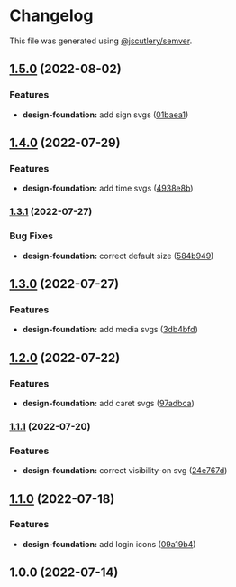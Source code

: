 # Changelog

This file was generated using [@jscutlery/semver](https://github.com/jscutlery/semver).

## [1.5.0](https://gitlab.migoinc.com/migotv/paintbox/compare/design-foundation@1.4.0...design-foundation@1.5.0) (2022-08-02)


### Features

* **design-foundation:** add sign svgs ([01baea1](https://gitlab.migoinc.com/migotv/paintbox/commit/01baea186c722f6e38ab8f5bd367478696ea8e60))

## [1.4.0](https://gitlab.migoinc.com/migotv/paintbox/compare/design-foundation@1.3.1...design-foundation@1.4.0) (2022-07-29)


### Features

* **design-foundation:** add time svgs ([4938e8b](https://gitlab.migoinc.com/migotv/paintbox/commit/4938e8bbbe3d797f4230cd2b807d2d15f4eb9ddd))

### [1.3.1](https://gitlab.migoinc.com/migotv/paintbox/compare/design-foundation@1.3.0...design-foundation@1.3.1) (2022-07-27)


### Bug Fixes

* **design-foundation:** correct default size ([584b949](https://gitlab.migoinc.com/migotv/paintbox/commit/584b9493e6585b993d326b2dbb392cb7c79021c7))

## [1.3.0](https://gitlab.migoinc.com/migotv/paintbox/compare/design-foundation@1.2.0...design-foundation@1.3.0) (2022-07-27)


### Features

* **design-foundation:** add media svgs ([3db4bfd](https://gitlab.migoinc.com/migotv/paintbox/commit/3db4bfd559fc614caf25befd7bd9a27ae46957f7))

## [1.2.0](https://gitlab.migoinc.com/migotv/paintbox/compare/design-foundation@1.1.1...design-foundation@1.2.0) (2022-07-22)


### Features

* **design-foundation:** add caret svgs ([97adbca](https://gitlab.migoinc.com/migotv/paintbox/commit/97adbca4bda4974439c9fb22143058978ac30720))

### [1.1.1](https://gitlab.migoinc.com/migotv/paintbox/compare/design-foundation@1.1.0...design-foundation@1.1.1) (2022-07-20)


### Features

* **design-foundation:** correct visibility-on svg ([24e767d](https://gitlab.migoinc.com/migotv/paintbox/commit/24e767d3d32cd8ef7f303eeb0241b5bf84954ceb))

## [1.1.0](https://gitlab.migoinc.com/migotv/paintbox/compare/design-foundation@1.0.0...design-foundation@1.1.0) (2022-07-18)


### Features

* **design-foundation:** add login icons ([09a19b4](https://gitlab.migoinc.com/migotv/paintbox/commit/09a19b4c0499d92f63f53b550430a83e25c4abfb))

## 1.0.0 (2022-07-14)
